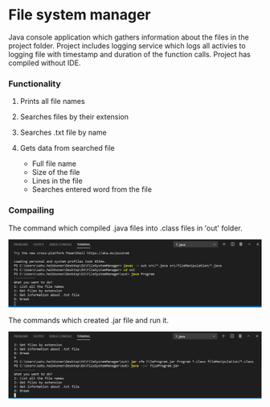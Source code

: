 # File system manager

Java console application which gathers information about the files in the project folder. Project includes logging service which logs all activies to logging file with timestamp and duration of the function calls. Project has compiled without IDE.

### Functionality

1. Prints all file names

2. Searches files by their extension

3. Searches .txt file by name

4. Gets data from searched file
    - Full file name
    - Size of the file
    - Lines in the file
    - Searches entered word from the file

### Compailing

The command which compiled .java files into .class files in 'out' folder.

![Image](src/screenshots/javac_command.png)

The commands which created .jar file and run it.

![Image](src/screenshots/jar_command.png)


